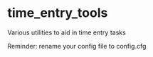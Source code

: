 # time_entry_tools
Various utilities to aid in time entry tasks


Reminder: rename your config file to config.cfg
